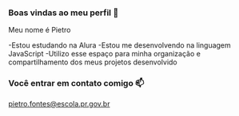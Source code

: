 ### Boas vindas ao meu perfil 🤍

Meu nome é Pietro

-Estou estudando na Alura
-Estou me desenvolvendo na linguagem JavaScript
-Utilizo esse espaço para minha organização e compartilhamento dos meus projetos desenvolvido

### Você entrar em contato comigo 📫
pietro.fontes@escola.pr.gov.br
